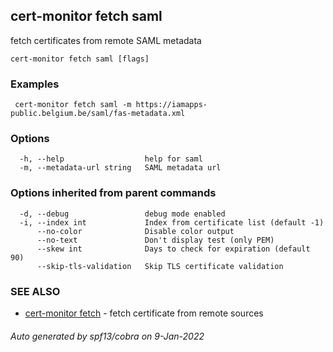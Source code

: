 ## cert-monitor fetch saml

fetch certificates from remote SAML metadata

```
cert-monitor fetch saml [flags]
```

### Examples

```
 cert-monitor fetch saml -m https://iamapps-public.belgium.be/saml/fas-metadata.xml
```

### Options

```
  -h, --help                  help for saml
  -m, --metadata-url string   SAML metadata url
```

### Options inherited from parent commands

```
  -d, --debug                 debug mode enabled
  -i, --index int             Index from certificate list (default -1)
      --no-color              Disable color output
      --no-text               Don't display test (only PEM)
      --skew int              Days to check for expiration (default 90)
      --skip-tls-validation   Skip TLS certificate validation
```

### SEE ALSO

* [cert-monitor fetch](cert-monitor_fetch.md)	 - fetch certificate from remote sources

###### Auto generated by spf13/cobra on 9-Jan-2022
